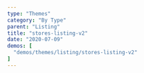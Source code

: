 ```yaml
---
type: "Themes"
category: "By Type"
parent: "Listing"
title: "stores-listing-v2"
date: "2020-07-09"
demos: [
  "demos/themes/listing/stores-listing-v2"
]
---
```

